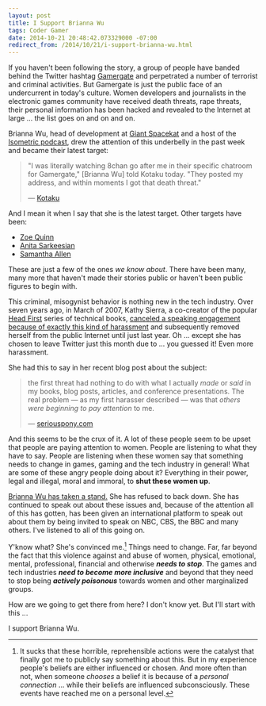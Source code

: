 ```yaml
---
layout: post
title: I Support Brianna Wu
tags: Coder Gamer
date: 2014-10-21 20:48:42.073329000 -07:00
redirect_from: /2014/10/21/i-support-brianna-wu.html
---
```


If you haven't been following the story, a group of people have banded behind the Twitter hashtag [Gamergate][gamergate] and perpetrated a number of terrorist and criminal activities. But Gamergate is just the public face of an undercurrent in today's culture. Women developers and journalists in the electronic games community have received death threats, rape threats, their personal information has been hacked and revealed to the Internet at large ... the list goes on and on and on.

Brianna Wu, head of development at [Giant Spacekat][giant-spacekat] and a host of the [Isometric podcast][isometric], drew the attention of this underbelly in the past week and became their latest target:

> "I was literally watching 8chan go after me in their specific chatroom for Gamergate," [Brianna Wu] told Kotaku today. "They posted my address, and within moments I got that death threat."
>
> &mdash; [Kotaku][brianna-wu-kotaku]

And I mean it when I say that she is the latest target. Other targets have been:

* [Zoe Quinn][zoe-quinn]
* [Anita Sarkeesian][anita-sarkeesian]
* [Samantha Allen][samantha-allen]

These are just a few of the ones *we know about*. There have been many, many more that haven't made their stories public or haven't been public figures to begin with.

This criminal, misogynist behavior is nothing new in the tech industry. Over seven years ago, in March of 2007, Kathy Sierra, a co-creator of the popular [Head First][head-first] series of technical books, [canceled a speaking engagement because of exactly this kind of harassment][harassment] and subsequently removed herself from the public Internet until just last year. Oh ... except she has chosen to leave Twitter just this month due to ... you guessed it! Even more harassment.

She had this to say in her recent blog post about the subject:

> the first threat had nothing to do with what I actually *made* or *said* in my books, blog posts, articles, and conference presentations. The real problem &mdash; as my first harasser described &mdash; was that *others were beginning to pay attention* to me.
>
> &mdash; [seriouspony.com][sierra-leaves-twitter]

And this seems to be the crux of it. A lot of these people seem to be upset that people are paying attention to women. People are listening to what they have to say. People are listening when these women say that something needs to change in games, gaming and the tech industry in general! What are some of these angry people doing about it? Everything in their power, legal and illegal, moral and immoral, to **shut these women up**.

[Brianna Wu has taken a stand.][brianna-wu-xojane] She has refused to back down. She has continued to speak out about these issues and, because of the attention all of this has gotten, has been given an international platform to speak out about them by being invited to speak on NBC, CBS, the BBC and many others. I've listened to all of this going on.

Y'know what? She's convinced me.[^convinced] Things need to change. Far, far beyond the fact that this violence against and abuse of women, physical, emotional, mental, professional, financial and otherwise ***needs to stop***. The games and tech industries ***need to become more inclusive*** and beyond that they need to stop being ***actively poisonous*** towards women and other marginalized groups.

How are we going to get there from here? I don't know yet. But I'll start with this ...

I support Brianna Wu.

[^convinced]: It sucks that these horrible, reprehensible actions were the catalyst that finally got me to publicly say something about this. But in my experience people's beliefs are either influenced or chosen. And more often than not, when someone *chooses* a belief it is because of a *personal connection* ... while their beliefs are influenced subconsciously. These events have reached me on a personal level.

[anita-sarkeesian]: http://www.feministfrequency.com/
[brianna-wu-kotaku]: http://kotaku.com/another-woman-in-gaming-flees-home-following-death-thre-1645280338
[brianna-wu-xojane]: http://www.xojane.com/it-happened-to-me/brianna-wu-gamergate
[gamergate]: https://en.wikipedia.org/wiki/Gamergate_controversy
[giant-spacekat]: http://revolution60.com/
[harassment]: https://en.wikipedia.org/wiki/Kathy_Sierra#Harassment
[head-first]: https://en.wikipedia.org/wiki/Head_First_(book_series)
[isometric]: http://isometricshow.com/
[samantha-allen]: http://www.dailydot.com/opinion/it-doesnt-get-better-women-internet/
[sierra-leaves-twitter]: http://seriouspony.com/trouble-at-the-koolaid-point
[zoe-quinn]: http://www.beesgo.biz/index.html
